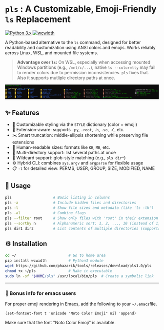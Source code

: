# `pls` : A Customizable, Emoji-Friendly `ls` Replacement

[![Python 3.x](https://img.shields.io/badge/python-3.x-blue.svg)](https://www.python.org/) [![wcwidth](https://img.shields.io/badge/wcwidth-lightgrey)](https://pypi.org/project/wcwidth/)

A Python-based alternative to the `ls` command, designed for better readability and customization using ANSI colors and emojis. Works reliably across Linux, WSL, and mounted file systems.

> **Advantage over `ls`:**   On WSL, especially when accessing mounted Windows partitions (e.g., `/mnt/c/...`), native `ls --color=tty` may fail to render colors due to permission inconsistencies. `pls` fixes that. Also it supports mutliple directory paths at once.

![pls usage demo](../images/pls-usage.png)

## ✨ Features
- 🎨 Customizable styling via the `STYLE` dictionary (color + emoji)
- 🧠 Extension-aware: supports `.py`, `.root`, `.h`, `.so`, `.C`, etc.
- ✂️ Smart truncation: middle-ellipsis shortening while preserving file extensions
- 📏 Human-readable sizes: formats like `KB`, `MB`, etc.
- 📁 Multi-directory support: list several paths at once
- 🧩 Wildcard support: glob-style matching (e.g., `pls dir*`)
- ⚙️ Hybrid CLI: combines `sys.argv` and `argparse` for flexible usage
- 📋 `-l` for detailed view: PERMS, USER, GROUP, SIZE, MODIFIED, NAME

## 🧪 Usage
```bash
pls                   # Basic listing in columns
pls -a                # Include hidden files and directories
pls -l                # Show file sizes and metadata (like 'ls -lh')
pls -al               # Combine flags
pls --filter root     # Show only files with 'root' in their extension
pls --sortby n        # Alphanumeric sort: 1, 2, ..., 10 (instead of 1, 10, 2)
pls dir1 dir2         # List contents of multiple directories (supports wildcards)
```

## ⚙️ Installation
```bash
cd ~/                        # Go to home area
pip install wcwidth          # Python3 module 
wget https://github.com/phazarik/tools/releases/download/pls1.0/pls
chmod +x ~/pls               # Make it executable
sudo ln -sf "$HOME/pls" /usr/local/bin/pls  # Create a symbolic link
```
----
### 🎁 Bonus info for emacs users
For proper emoji rendering in Emacs, add the following to your `~/.emacs`file.
```elisp
(set-fontset-font t 'unicode "Noto Color Emoji" nil 'append)
```
Make sure that the font "Noto Color Emoji" is available.
